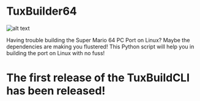 # TuxBuilder64

![alt text](https://imgur.com/a/QHtjgPd)

Having trouble building the Super Mario 64 PC Port on Linux? Maybe the dependencies are making you flustered! This Python script will help you in building the port on Linux with no fuss!

# The first release of the TuxBuildCLI has been released!
